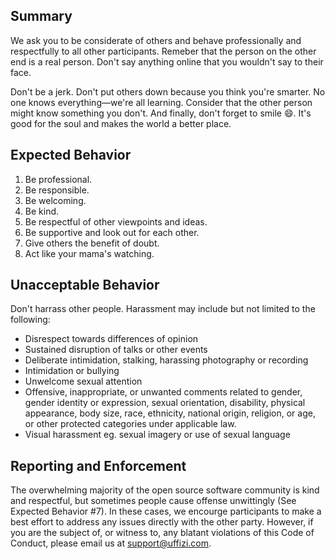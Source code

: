 ## Summary
 We ask you to be considerate of others and behave professionally and respectfully to all other participants. Remeber that the person on the other end is a real person. Don't say anything online that you wouldn't say to their face. 
 
 Don't be a jerk. Don't put others down because you think you're smarter. No one knows everything—we're all learning. Consider that the other person might know something you don't. And finally, don't forget to smile :smile:. It's good for the soul and makes the world a better place.

## Expected Behavior

1. Be professional.
2. Be responsible.
3. Be welcoming.
4. Be kind.
5. Be respectful of other viewpoints and ideas.
6. Be supportive and look out for each other.
7. Give others the benefit of doubt.
8. Act like your mama's watching.

## Unacceptable Behavior

Don't harrass other people. Harassment may include but not limited to the following:

- Disrespect towards differences of opinion
- Sustained disruption of talks or other events
- Deliberate intimidation, stalking, harassing photography or recording
- Intimidation or bullying
- Unwelcome sexual attention
- Offensive, inappropriate, or unwanted comments related to gender, gender identity or expression, sexual orientation, disability, physical appearance, body size, race, ethnicity, national origin, religion, or age, or other protected categories under applicable law.
- Visual harassment eg. sexual imagery or use of sexual language

## Reporting and Enforcement

The overwhelming majority of the open source software community is kind and respectful, but sometimes people cause offense unwittingly (See Expected Behavior #7). In these cases, we encourge participants to make a best effort to address any issues directly with the other party. However, if you are the subject of, or witness to, any blatant violations of this Code of Conduct, please email us at support@uffizi.com.